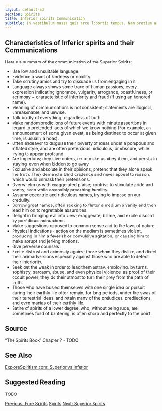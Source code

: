 ```yaml
---
layout: default-md
section: Spirits
title: Inferior Spirits Communication
subtitle: In vestibulum massa quis arcu lobortis tempus. Nam pretium arcu in odio vulputate luctus.
---
```


## Characteristics of Inferior spirits and their Communications
Here's a summary of the communication of the Superior Spirits:
* Use low and unsuitable language.
* Evidence a want of kindness or nobility.
* Take scrutiny amiss and try to dissuade us from engaging in it.
* Language always shows some trace of human passions, every expression indicating ignorance, vulgarity, arrogance, boastfulness, or acrimony − characteristic of inferiority and fraud (if using an honored name).
* Meaning of communications is not consistent; statements are illogical, unreasonable, and unwise.
* Talk boldly of everything, regardless of truth.
* Make random predictions of future events with minute assertions in regard to pretended facts of which we know nothing (For example, an announcement of some given event, as being destined to occur at given time, is usually a hoax).
* Often endeavor to disguise their poverty of ideas under a pompous and inflated style, and are often pretentious, ridiculous, or obscure, while trying to appear profound.
* Are imperious; they give orders, try to make us obey them, and persist in staying, even when bidden to go away
* Exclusive and absolute in their opinions; pretend that they alone speak the truth.  They demand a blind credence and never appeal to reason, which would unmask their pretensions.
* Overwhelm us with exaggerated praise; contrive to stimulate pride and vanity, even while ostensibly preaching humility.
* Assume eccentric and ridiculous names, trying to impose on our credulity.  
* Borrow great names, often seeking to flatter a medium's vanity and then lead him on to regrettable absurdities.
* Delight in bringing evil into view; exaggerate, blame, and excite discord by perfidious insinuations.
* Make suggestions opposed to common sense and to the laws of nature.
* Physical indications - action on the medium is sometimes violent, producing in him a feverish or convulsive agitation, or causing him to make abrupt and jerking motions.
* Give perverse counsels
* Excite distrust and animosity against those whom they dislike, and direct their animadversions especially against those who are able to detect their inferiority.
* Seek out the weak in order to lead them astray, employing, by turns, sophistry, sarcasm, abuse, and even physical violence, as proof of their occult power; they do their utmost to turn their prey from the path of truth.
* Those who have busied themselves with one single idea or pursuit during their earthly life often remain, for long periods, under the sway of their terrestrial ideas, and retain many of the prejudices, predilections, and even manias of their earthly life.
* Satire of spirits of a lower degree, who, without being rude, are sometimes fond of bantering, is often sharp and perfectly to the point.  


## Source
“The Spirits Book” Chapter ? - TODO

## See Also
[ExploreSpiritism.com:  Superior vs Inferior](//www.explorespiritism.com/Science_Mediumship_Nature%20and%20ID_SupvsInf.htm)


## Suggested Reading
TODO



<a href="pure" class="button">Previous: Pure Spirits</a>
<a href="./" class="button special">Spirits</a>
<a href="superior-communication" class="button">Next: Superior Spirits</a>
